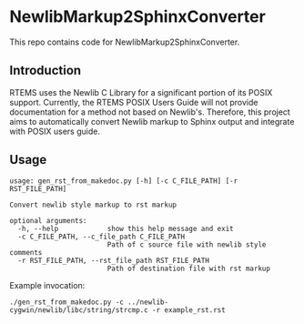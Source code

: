 # NewlibMarkup2SphinxConverter
This repo contains code for NewlibMarkup2SphinxConverter.

## Introduction

RTEMS uses the Newlib C Library for a significant portion of its POSIX support. Currently, the RTEMS POSIX Users Guide will not provide documentation for a method not based on Newlib's. Therefore, this project aims to automatically convert Newlib markup to Sphinx output and integrate with POSIX users guide.


## Usage

```
usage: gen_rst_from_makedoc.py [-h] [-c C_FILE_PATH] [-r RST_FILE_PATH]

Convert newlib style markup to rst markup

optional arguments:
  -h, --help            show this help message and exit
  -c C_FILE_PATH, --c_file_path C_FILE_PATH
                        Path of c source file with newlib style comments
  -r RST_FILE_PATH, --rst_file_path RST_FILE_PATH
                        Path of destination file with rst markup
```

Example invocation:

```
./gen_rst_from_makedoc.py -c ../newlib-cygwin/newlib/libc/string/strcmp.c -r example_rst.rst
```
